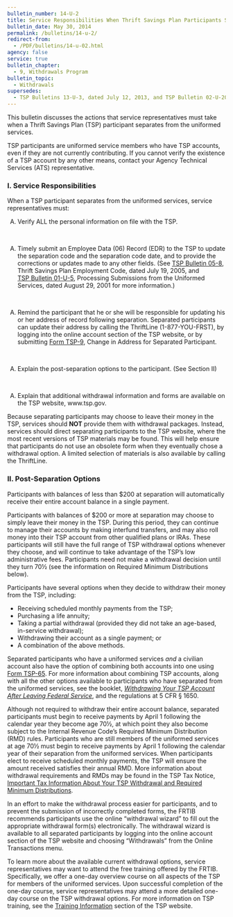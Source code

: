 ```yaml
---
bulletin_number: 14-U-2
title: Service Responsibilities When Thrift Savings Plan Participants Separate From the Uniformed Services
bulletin_date: May 30, 2014
permalink: /bulletins/14-u-2/
redirect-from:
  - /PDF/bulletins/14-u-02.html
agency: false
service: true
bulletin_chapter:
  - 9, Withdrawals Program
bulletin_topic:
  - Withdrawals
supersedes:
  - TSP Bulletins 13-U-3, dated July 12, 2013, and TSP Bulletin 02-U-20, dated July 16, 2002, both titled Service Responsibilities When Thrift Savings Plan Participants Separate From the Uniformed Services.
---
```


<p>This bulletin discusses the actions that service representatives must take when a Thrift Savings Plan (TSP) participant separates from the uniformed services.</p>
<p>TSP participants are uniformed service members who have TSP accounts, even if they are not currently contributing. If you cannot verify the existence of a TSP account by any other means, contact your Agency Technical Services (ATS) representative.</p>
<h3>I. Service Responsibilities</h3>
<p>When a TSP participant separates from the uniformed services, service representatives must:</p>
<div type="A"><ol type="A">
<li>Verify ALL the personal information on file with the TSP.</li>
</ol></div>
<br>
<div type="A"><ol type="A">
<li>Timely submit an Employee Data (06) Record (EDR) to the TSP to update the separation code and the separation code date, and to provide the corrections or updates made to any other fields. (See <a class="popup pdf" href="05-8.pdf">TSP Bulletin 05-8</a>, Thrift Savings Plan Employment Code, dated July 19, 2005, and <nobr><a class="popup pdf" href="01-u-5.pdf">TSP Bulletin 01-U-5</a></nobr>, Processing Submissions from the Uniformed Services, dated August 29, 2001 for more information.)</li>
</ol></div>
<br>
<div type="A"><ol type="A">
<li>Remind the participant that he or she will be responsible for updating his or her address of record following separation.&nbsp;Separated participants can update their address by calling the ThriftLine (1-877-YOU-FRST), by logging into the online account section of the TSP website, or by submitting <nobr><a class="pdf nyroModal" href="#tsp09">Form TSP-9</a></nobr>, Change in Address for Separated Participant.</li>
</ol></div>
<br>
<div type="A"><ol type="A">
<li>Explain the post-separation options to the participant. (See Section II)</li>
</ol></div>
<br><ol type="A">
<li>Explain that additional withdrawal information and forms are available on the TSP website, www.tsp.gov.</li>
</ol>
<p>Because separating participants may choose to leave their money in the TSP, services should <strong cmid="html_bulletin:signature" collagebold="true">NOT</strong> provide them with withdrawal packages. Instead, services should direct separating participants to the TSP website, where the most recent versions of TSP materials may be found. This will help ensure that participants do not use an obsolete form when they eventually chose a withdrawal option. A limited selection of materials is also available by calling the ThriftLine.</p>
<h3>II. Post-Separation Options</h3>
<p>Participants with balances of less than $200 at separation will automatically receive their entire account balance in a single payment.</p>
<p>Participants with balances of $200 or more at separation may choose to simply leave their money in the TSP. During this period, they can continue to manage their accounts by making interfund transfers, and may also roll money into their TSP account from other qualified plans or IRAs. These participants will still have the full range of TSP withdrawal options whenever they choose, and will continue to take advantage of the TSP’s low administrative fees. Participants need not make a withdrawal decision until they turn 70½ (see the information on Required Minimum Distributions below).</p>
<p>Participants have several options when they decide to withdraw their money from the TSP, including:</p>
<ul>
<li>Receiving scheduled monthly payments from the TSP;</li>
<li>Purchasing a life annuity;</li>
<li>Taking a partial withdrawal (provided they did not take an age-based, in-service withdrawal);</li>
<li>Withdrawing their account as a single payment; or</li>
<li>A combination of the above methods.</li>
</ul>
<p>Separated participants who have a uniformed services <em>and</em> a civilian account also have the option of combining both accounts into one using <a class="popup pdf" href="../formspubs/tsp-65.pdf">Form TSP-65</a>. For more information about combining TSP accounts, along with all the other options available to participants who have separated from the uniformed services, see the booklet, <a class="popup pdf" href="../formspubs/tspbk02.pdf"><em>Withdrawing Your TSP Account After Leaving Federal Service</em></a>, and the regulations at 5 CFR § 1650.</p>
<p>Although not required to withdraw their entire account balance, separated participants must begin to receive payments by April 1 following the calendar year they become age 70½, at which point they also become subject to the Internal Revenue Code’s Required Minimum Distribution (RMD) rules. Participants who are still members of the uniformed services at age 70½ must begin to receive payments by April 1 following the calendar year of their separation from the uniformed services. When participants elect to receive scheduled monthly payments, the TSP will ensure the amount received satisfies their annual RMD. More information about withdrawal requirements and RMDs may be found in the TSP Tax Notice, <a class="popup pdf" href="../formspubs/tsp-775.pdf">Important Tax Information About Your TSP Withdrawal and Required Minimum Distributions</a>.</p>
<p>In an effort to make the withdrawal process easier for participants, and to prevent the submission of incorrectly completed forms, the FRTIB recommends participants use the online “withdrawal wizard” to fill out the appropriate withdrawal form(s) electronically. The withdrawal wizard is available to all separated participants by logging into the online account section of the TSP website and choosing “Withdrawals” from the Online Transactions menu.</p>
<p>To learn more about the available current withdrawal options, service representatives may want to attend the free training offered by the FRTIB. Specifically, we offer a one-day overview course on all aspects of the TSP for members of the uniformed services. Upon successful completion of the one-day course, service representatives may attend a more detailed one-day course on the TSP withdrawal options. For more information on TSP training, see the <a class="popup pdf" href="../../representative/Content/trainingInfo.html" target="\_blank">Training Information</a> section of the TSP website.</p>

<!-- CONTENT END -->
